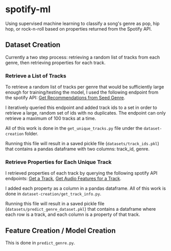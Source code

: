 # spotify-ml

Using supervised machine learning to classify a song's genre as pop, hip hop, or rock-n-roll based on properties returned from the Spotify API.

## Dataset Creation

Currently a two step process: retrieving a random list of tracks from each genre, then retrieving properties for each track.

### Retrieve a List of Tracks

To retrieve a random list of tracks per genre that would be sufficiently large enough for training/testing the model, I used the following endpoint from the spotify API: [Get Recommendations from Seed Genre](https://developer.spotify.com/documentation/web-api/reference/browse/get-recommendations/).

I iteratively queried this endpoint and added track ids to a set in order to retrieve a large, random set of ids with no duplicates. The endpoint can only retrieve a maximum of 100 tracks at a time.

All of this work is done in the `get_unique_tracks.py` file under the `dataset-creation` folder.

Running this file will result in a saved pickle file (`datasets/track_ids.pkl`) that contains a pandas dataframe with two columns: track_id, genre.

### Retrieve Properties for Each Unique Track

I retrieved properties of each track by querying the following spotify API endpoints: [Get a Track](https://developer.spotify.com/documentation/web-api/reference/tracks/get-track/), [Get Audio Features for a Track](https://developer.spotify.com/documentation/web-api/reference/tracks/get-audio-features/).

I added each property as a column in a pandas dataframe. All of this work is done in `dataset-creation/get_track_info.py`.

Running this file will result in a saved pickle file (`datasets/predict_genre_dataset.pkl`) that contains a dataframe where each row is a track, and each column is a property of that track.

## Feature Creation / Model Creation

This is done in `predict_genre.py`.